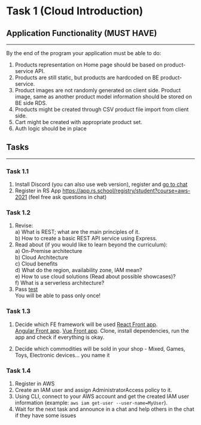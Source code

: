 # Task 1 (Cloud Introduction)

## Application Functionality (**MUST HAVE**)
--- 

By the end of the program your application must be able to do:

1. Products representation on Home page should be based on product-service API.
2. Products are still static, but products are hardcoded on BE product-service.
3. Product images are not randomly generated on client side. Product image, same as another product model information should be stored on BE side RDS.
4. Products might be created through CSV product file import from client side.
5. Cart might be created with appropriate product set.
6. Auth logic should be in place 

## Tasks
---

### Task 1.1

1.  Install Discord (you can also use web version), register and [go to chat](https://discord.gg/a24Ndwfj7a)
2.  Register in RS App https://app.rs.school/registry/student?course=aws-2021 (feel free ask questions in chat)

### Task 1.2

1.  Revise:  
     a) What is REST; what are the main principles of it.  
     b) How to create a basic REST API service using Express.
2.  Read about (if you would like to learn beyond the curriculum):  
     a) On-Premise architecture  
     b) Cloud Architecture  
     c) Cloud benefits  
     d) What do the region, availability zone, IAM mean?  
     e) How to use cloud solutions (Read about possible showcases)?  
     f) What is a serverless architecture?
3.  Pass [test](https://forms.gle/RHBM9HBoSKzumT9v9)  
    You will be able to pass only once!

### Task 1.3

1.  Decide which FE framework will be used
    [React Front app](https://github.com/EPAM-JS-Competency-center/shop-react-redux-cloudfront).  
    [Angular Front app](https://github.com/EPAM-JS-Competency-center/shop-angular-cloudfront).
    [Vue Front app](https://github.com/EPAM-JS-Competency-center/shop-vue-vuex-cloudfront).
    Clone, install dependencies, run the app and check if everything is okay.

2.  Decide which commodities will be sold in your shop - Mixed, Games, Toys, Electronic devices... you name it

### Task 1.4

1.  Register in AWS
2.  Create an IAM user and assign AdministratorAccess policy to it.
3. Using CLI, connect to your AWS account and get the created IAM user information (example: `aws iam get-user --user-name=MyUser`).
4. Wait for the next task and announce in a chat and help others in the chat if they have some issues
